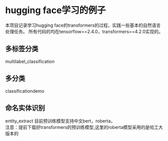# hugging face学习的例子
本项目记录学习hugging face的transformers的过程，实践一些基本的自然语言处理任务。
所有代码的均在tensorflow==2.4.0，transformers==4.2.0实现的。

## 多标签分类
multilabel_classification

## 多分类
   classificationdemo
   
## 命名实体识别
   entity_extract
   目前预训练模型支持中文bert，roberta，<br>
   注意：提前下载好transformers的预训练模型,这里的roberta模型采用的是哈工大版本的
   